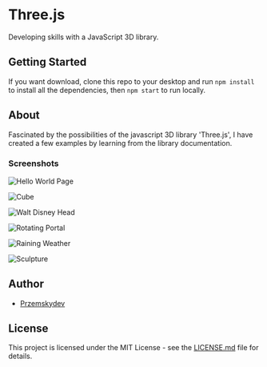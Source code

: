 # Three.js 

Developing skills with a JavaScript 3D library.

## Getting Started

If you want download, clone this repo to your desktop and run `npm install` to install all the dependencies, then `npm start` to run locally.

## About

Fascinated by the possibilities of the javascript 3D library 'Three.js', I have created a few examples by learning from the library documentation.

### Screenshots

![Hello World Page](https://imgur.com/jsgPUim)

![Cube](https://imgur.com/yiHOArp)

![Walt Disney Head](https://imgur.com/5khnIWP)

![Rotating Portal](https://imgur.com/cDF5ivG)

![Raining Weather](https://imgur.com/BaRkwxI)

![Sculpture](https://imgur.com/KZ1wVnF)


## Author

* [Przemskydev](https://github.com/Przemskydev)

## License

This project is licensed under the MIT License - see the [LICENSE.md](LICENSE.md) file for details.
